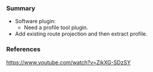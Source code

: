 
### Summary

- Software plugin:
  - Need a profile tool plugin.
- Add existing route projection and then extract profile.

### References

<https://www.youtube.com/watch?v=ZikXG-SDzSY>
